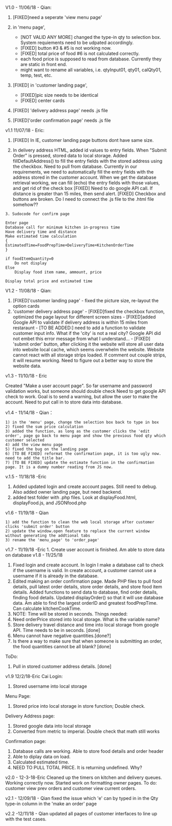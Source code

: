 V1.0 - 11/06/18 - Qian:

  1) [FIXED]need a seperate 'view menu page'
  
  2) in 'menu page', 
      - [NOT VALID ANY MORE] changed the type-in qty to selection box. System requiements need to be udpated accordingly.
      - [FIXED] button #3 & #5 is not working now.
      - [FIXED] total price of food #6 is not calculated correctly.
      - each food price is supposed to read from database. Currently they are static in front end.
      - might want to rename all variables, i.e. qtyInput01, qty01, calQty01, temp, test, etc.
      
  3) [FIXED] in 'customer landing page',
      - [FIXED]pic size needs to be identical
      - [FIXED] center cards
      
  4) [FIXED] 'delivery address page' needs .js file 
  5) [FIXED]'order confirmation page' needs .js file

  v1.1 11/07/18 - Eric:
  1. [FIXED] In IE, customer landing page buttons dont have same size.
  
  2. In delivery address HTML, added id values to entry fields. When "Submit Order" is pressed, stored data to local storage.
	Added fillDefaultAddress() to fill the entry fields with the stored address using the checkbox. Need to pull from database.
  Currently in our requirements, we need to automatically fill the entry fields with the address stored in the customer account.
  When we get the database retrieval working, we can fill (echo) the entry fields with those values, and get rid of the check box
 [FIXED] Need to do google API call. If distance is greater than 15 miles, then send alert.
 [FIXED] Checkbox and buttons are broken. Do I need to connect the .js file to the .html file somehow??
 
	3. Sudocode for confirm page
	
	Enter page
	Database call for minimum kitchen in-progress time
	Have delivery time and distance
	Make estimated time calculation
	{
	EstimatedTime=FoodPrepTime+DeliveryTime+KitchenOrderTime
	}
	
	if foodItemQuantity=0
		Do not display
	Else
		Display food item name, ammount, price
		
	Display total price and estimated time
	
	
V1.2 - 11/08/18 - Qian:

  1) [FIXED]'customer landing page' - fixed the picture size, re-layout the option cards
  2) 'customer delivery address page' 
  	- [FIXED]fixed the checkbox function, optimized the page layout for different screen sizes
	- [FIXED]added Google API to validate if delivery address is within 15 miles from restaraunt
	- [TO BE ADDED:] need to add a function to validate customer input info. What if the 'city' is not a real city? Google API did not embet this error message from what I understand...
	- [FIXED] 'submit order' button, after clicking it the website will store all user data into website local cache, which seems overwhelm the website. Website cannot react with all storage strips loaded. If comment out couple strips, it will resume working. Need to figure out a better way to store the website data.

v1.3 - 11/10/18 - Eric

Created "Make a user account page".
So far username and password validation works, but someone should double check
Need to get google API check to work. Goal is to send a warning, but allow the user to make the account.
Need to put call in to store data into database.

v1.4 - 11/14/18 - Qian：

	1) in the 'menu' page, change the selection box back to type in box
	2) fixed the sum price calculation
	3) added the function, as long as the customer clicks the 'edit order', page go back to menu page and show the previous food qty which customer selected
	4) add the view menu page
	5) fixed the bug on the landing page
	6) [TO BE FIXED] reformat the confirmation page, it is too ugly now. need to add the title bar.
	7) [TO BE FIXED] update the estimate function in the confirmation page. It is a dummy number reading from JS now.

v.1.5 - 11/18/18 -Eric
1. Added updated login and create account pages. Still need to debug. Also added owner landing page, but need backend.
2. added test folder with .php files. Look at displayFood.html, displayFood.js, and JSONfood.php

v1.6 - 11/19/18 - Qian

	1) add the function to clean the web local storage after customer clicks 'submit order' button
	2) update the window.open feature to replace the current window without generating the addtional tabs
	3) rename the 'menu_page' to 'order_page'
v1.7 - 11/19/18 -Eric
	1. Create user account is finished. Am able to store data on database
v1.8 - 11/25/18
1. Fixed login and create account. In login I make a database call to check if the username is valid. In create account, a customer cannot use a username if it is already in the database.
2. Edited making an order confirmation page. Made PHP files to pull food details, pull latest order details, store order details, and store food item details. Added functions to send data to database, find order details, finding food details. Updated displayOrder() so that it will use database data. Am able to find the largest orderID and greatest foodPrepTime. Can calculate kitchenCookTime.
3. NOTE: Time will be stored in seconds.
Things needed:
1. Need orderPrice stored into local storage. What is the variable name? 
2. Store delivery travel distance and time into local storage from google API. Time needs to be in seconds. [done]
3. Menu cannot have negative quantities.[done?]
4. Is there a way to make sure that when someone is submitting an order, the food quantities cannot be all blank? [done]

ToDo:
1. Pull in stored customer address details. [done]

v1.9 12/2/18-Eric Cai
Login:
1. Stored username into local storage

Menu Page:
1. Stored price into local storage in store function; Double check.

Delivery Address page:
1. Stored google data into local storage
2. Converted from metric to imperial. Double check that math still works

Confirmation page:
1. Database calls are working. Able to store food details and order header
2. Able to diplay data on load.
3. Calculated estimated time.
4. NEED TO PULL TOTAL PRICE. It is returning undefined. Why?

v2.0 - 12-3-18-Eric
Cleaned up the timers on kitchen and delivery queues. Working correctly now. Started work on formatting owner pages.
To do: customer view prev orders and customer view current orders.

v2.1 - 12/09/18 - Qian
fixed the issue which 'e' can by typed in in the Qty type-in column in the 'make an order' page

v2.2 -12/11/18 - Qian
updated all pages of customer interfaces to line up with the test cases.
